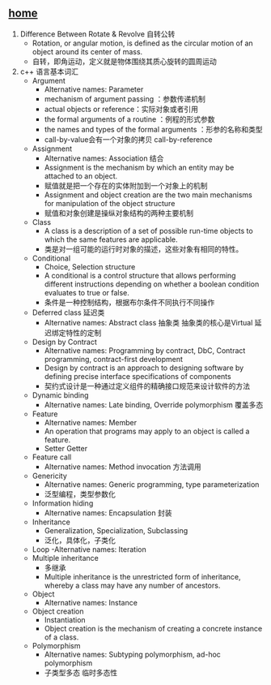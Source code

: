 ﻿## [home](https://gaojiabit.github.io/)
1. Difference Between Rotate & Revolve 自转公转
	- Rotation, or angular motion, is defined as the circular motion of an object around its center of mass.
	- 自转，即角运动，定义就是物体围绕其质心旋转的圆周运动
2. c++ 语言基本词汇
	- Argument
		- Alternative names: Parameter
		- mechanism of argument passing ：参数传递机制
		- actual objects or reference：实际对象或者引用
		- the formal arguments of a routine ：例程的形式参数
		- the names and types of the formal arguments ：形参的名称和类型
		- call-by-value会有一个对象的拷贝 call-by-reference
	- Assignment
		- Alternative names: Association 结合
		- Assignment is the mechanism by which an entity may be attached to an object.
		- 赋值就是把一个存在的实体附加到一个对象上的机制
		- Assignment and object creation are the two main mechanisms for manipulation of the object structure
		- 赋值和对象创建是操纵对象结构的两种主要机制
	- Class
		- A class is a description of a set of possible run-time objects to which the same features are applicable. 
		- 类是对一组可能的运行时对象的描述，这些对象有相同的特性。	
	- Conditional
		- Choice, Selection structure
		- A conditional is a control structure that allows performing different instructions depending on whether a boolean condition evaluates to true or false.
		- 条件是一种控制结构，根据布尔条件不同执行不同操作
	- Deferred class	延迟类
		- Alternative names: Abstract class 抽象类	抽象类的核心是Virtual 延迟绑定特性的定制	
	- Design by Contract
		- Alternative names: Programming by contract, DbC, Contract programming, contract-first development
		- Design by contract is an approach to designing software by defining precise interface specifications of components
		- 契约式设计是一种通过定义组件的精确接口规范来设计软件的方法	
	- Dynamic binding
		- Alternative names: Late binding, Override polymorphism 覆盖多态	
	- Feature
		- Alternative names: Member
		- An operation that programs may apply to an object is called a feature.
		- Setter Getter
	- Feature call 
		- Alternative names: Method invocation 方法调用	
	- Genericity
		- Alternative names: Generic programming, type parameterization
		- 泛型编程，类型参数化	
	- Information hiding
		- Alternative names: Encapsulation 封装	
	- Inheritance
		- Generalization, Specialization, Subclassing 
		- 泛化，具体化，子类化	
	- Loop
		-Alternative names: Iteration
	- Multiple inheritance
		- 多继承
		- Multiple inheritance is the unrestricted form of inheritance, whereby a class may have any number of ancestors.	
	- Object
		- Alternative names: Instance
	- Object creation
		- Instantiation
		- Object creation is the mechanism of creating a concrete instance of a class.
	- Polymorphism
		- Alternative names: Subtyping polymorphism, ad-hoc polymorphism
		- 子类型多态 临时多态性
		
